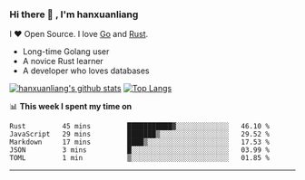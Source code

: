### Hi there 👋 , I'm hanxuanliang

<!--
**hanxuanliang/hanxuanliang** is a ✨ _special_ ✨ repository because its `README.md` (this file) appears on your GitHub profile.

Here are some ideas to get you started:

- 🔭 I’m currently working on ...
- 🌱 I’m currently learning ...
- 👯 I’m looking to collaborate on ...
- 🤔 I’m looking for help with ...
- 💬 Ask me about ...
- 📫 How to reach me: ...
- 😄 Pronouns: ...
- ⚡ Fun fact: ...
-->
I ❤ Open Source. I love [Go](https://golang.org) and [Rust](https://www.rust-lang.org/zh-CN/).

* Long-time Golang user
* A novice Rust learner
* A developer who loves databases

[![hanxuanliang's github stats](https://github-readme-stats.vercel.app/api/top-langs/?username=hanxuanliang&hide=html)](https://github.com/anuraghazra/github-readme-stats)
[![Top Langs](https://github-readme-stats.vercel.app/api?username=hanxuanliang&show_icons=true&count_private=true&line_height=40)](https://github.com/anuraghazra/github-readme-stats)

📊 **This week I spent my time on**
<!--START_SECTION:waka-->
```text
Rust         45 mins         ███████████▓░░░░░░░░░░░░░   46.10 % 
JavaScript   29 mins         ███████▒░░░░░░░░░░░░░░░░░   29.52 % 
Markdown     17 mins         ████▒░░░░░░░░░░░░░░░░░░░░   17.53 % 
JSON         3 mins          █░░░░░░░░░░░░░░░░░░░░░░░░   03.99 % 
TOML         1 min           ▒░░░░░░░░░░░░░░░░░░░░░░░░   01.85 % 
```
<!--END_SECTION:waka-->

***
